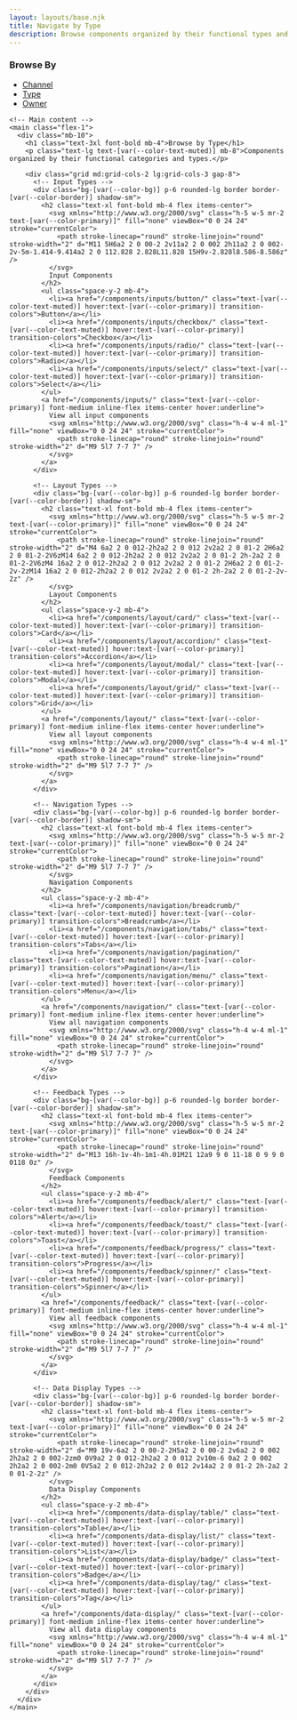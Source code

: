 ```yaml
---
layout: layouts/base.njk
title: Navigate by Type
description: Browse components organized by their functional types and categories
---
```


<div class="container mx-auto px-4 md:px-6 py-8">
  <div class="flex flex-col lg:flex-row gap-10">
    <!-- Left sidebar navigation -->
    <aside class="lg:w-64 shrink-0">
      <nav class="space-y-6">
        <div class="space-y-2">
          <h3 class="font-medium text-sm uppercase text-[var(--color-text-muted)]">Browse By</h3>
          <ul class="space-y-2">
            <li><a href="/navigation/by-channel/" class="block py-1 hover:text-[var(--color-primary)] transition-colors">Channel</a></li>
            <li><a href="/navigation/by-type/" class="block py-1 text-[var(--color-primary)] font-medium">Type</a></li>
            <li><a href="/navigation/by-owner/" class="block py-1 hover:text-[var(--color-primary)] transition-colors">Owner</a></li>
          </ul>
        </div>
      </nav>
    </aside>
    
    <!-- Main content -->
    <main class="flex-1">
      <div class="mb-10">
        <h1 class="text-3xl font-bold mb-4">Browse by Type</h1>
        <p class="text-lg text-[var(--color-text-muted)] mb-8">Components organized by their functional categories and types.</p>
        
        <div class="grid md:grid-cols-2 lg:grid-cols-3 gap-8">
          <!-- Input Types -->
          <div class="bg-[var(--color-bg)] p-6 rounded-lg border border-[var(--color-border)] shadow-sm">
            <h2 class="text-xl font-bold mb-4 flex items-center">
              <svg xmlns="http://www.w3.org/2000/svg" class="h-5 w-5 mr-2 text-[var(--color-primary)]" fill="none" viewBox="0 0 24 24" stroke="currentColor">
                <path stroke-linecap="round" stroke-linejoin="round" stroke-width="2" d="M11 5H6a2 2 0 00-2 2v11a2 2 0 002 2h11a2 2 0 002-2v-5m-1.414-9.414a2 2 0 112.828 2.828L11.828 15H9v-2.828l8.586-8.586z" />
              </svg>
              Input Components
            </h2>
            <ul class="space-y-2 mb-4">
              <li><a href="/components/inputs/button/" class="text-[var(--color-text-muted)] hover:text-[var(--color-primary)] transition-colors">Button</a></li>
              <li><a href="/components/inputs/checkbox/" class="text-[var(--color-text-muted)] hover:text-[var(--color-primary)] transition-colors">Checkbox</a></li>
              <li><a href="/components/inputs/radio/" class="text-[var(--color-text-muted)] hover:text-[var(--color-primary)] transition-colors">Radio</a></li>
              <li><a href="/components/inputs/select/" class="text-[var(--color-text-muted)] hover:text-[var(--color-primary)] transition-colors">Select</a></li>
            </ul>
            <a href="/components/inputs/" class="text-[var(--color-primary)] font-medium inline-flex items-center hover:underline">
              View all input components
              <svg xmlns="http://www.w3.org/2000/svg" class="h-4 w-4 ml-1" fill="none" viewBox="0 0 24 24" stroke="currentColor">
                <path stroke-linecap="round" stroke-linejoin="round" stroke-width="2" d="M9 5l7 7-7 7" />
              </svg>
            </a>
          </div>
          
          <!-- Layout Types -->
          <div class="bg-[var(--color-bg)] p-6 rounded-lg border border-[var(--color-border)] shadow-sm">
            <h2 class="text-xl font-bold mb-4 flex items-center">
              <svg xmlns="http://www.w3.org/2000/svg" class="h-5 w-5 mr-2 text-[var(--color-primary)]" fill="none" viewBox="0 0 24 24" stroke="currentColor">
                <path stroke-linecap="round" stroke-linejoin="round" stroke-width="2" d="M4 6a2 2 0 012-2h2a2 2 0 012 2v2a2 2 0 01-2 2H6a2 2 0 01-2-2V6zM14 6a2 2 0 012-2h2a2 2 0 012 2v2a2 2 0 01-2 2h-2a2 2 0 01-2-2V6zM4 16a2 2 0 012-2h2a2 2 0 012 2v2a2 2 0 01-2 2H6a2 2 0 01-2-2v-2zM14 16a2 2 0 012-2h2a2 2 0 012 2v2a2 2 0 01-2 2h-2a2 2 0 01-2-2v-2z" />
              </svg>
              Layout Components
            </h2>
            <ul class="space-y-2 mb-4">
              <li><a href="/components/layout/card/" class="text-[var(--color-text-muted)] hover:text-[var(--color-primary)] transition-colors">Card</a></li>
              <li><a href="/components/layout/accordion/" class="text-[var(--color-text-muted)] hover:text-[var(--color-primary)] transition-colors">Accordion</a></li>
              <li><a href="/components/layout/modal/" class="text-[var(--color-text-muted)] hover:text-[var(--color-primary)] transition-colors">Modal</a></li>
              <li><a href="/components/layout/grid/" class="text-[var(--color-text-muted)] hover:text-[var(--color-primary)] transition-colors">Grid</a></li>
            </ul>
            <a href="/components/layout/" class="text-[var(--color-primary)] font-medium inline-flex items-center hover:underline">
              View all layout components
              <svg xmlns="http://www.w3.org/2000/svg" class="h-4 w-4 ml-1" fill="none" viewBox="0 0 24 24" stroke="currentColor">
                <path stroke-linecap="round" stroke-linejoin="round" stroke-width="2" d="M9 5l7 7-7 7" />
              </svg>
            </a>
          </div>
          
          <!-- Navigation Types -->
          <div class="bg-[var(--color-bg)] p-6 rounded-lg border border-[var(--color-border)] shadow-sm">
            <h2 class="text-xl font-bold mb-4 flex items-center">
              <svg xmlns="http://www.w3.org/2000/svg" class="h-5 w-5 mr-2 text-[var(--color-primary)]" fill="none" viewBox="0 0 24 24" stroke="currentColor">
                <path stroke-linecap="round" stroke-linejoin="round" stroke-width="2" d="M9 5l7 7-7 7" />
              </svg>
              Navigation Components
            </h2>
            <ul class="space-y-2 mb-4">
              <li><a href="/components/navigation/breadcrumb/" class="text-[var(--color-text-muted)] hover:text-[var(--color-primary)] transition-colors">Breadcrumb</a></li>
              <li><a href="/components/navigation/tabs/" class="text-[var(--color-text-muted)] hover:text-[var(--color-primary)] transition-colors">Tabs</a></li>
              <li><a href="/components/navigation/pagination/" class="text-[var(--color-text-muted)] hover:text-[var(--color-primary)] transition-colors">Pagination</a></li>
              <li><a href="/components/navigation/menu/" class="text-[var(--color-text-muted)] hover:text-[var(--color-primary)] transition-colors">Menu</a></li>
            </ul>
            <a href="/components/navigation/" class="text-[var(--color-primary)] font-medium inline-flex items-center hover:underline">
              View all navigation components
              <svg xmlns="http://www.w3.org/2000/svg" class="h-4 w-4 ml-1" fill="none" viewBox="0 0 24 24" stroke="currentColor">
                <path stroke-linecap="round" stroke-linejoin="round" stroke-width="2" d="M9 5l7 7-7 7" />
              </svg>
            </a>
          </div>
          
          <!-- Feedback Types -->
          <div class="bg-[var(--color-bg)] p-6 rounded-lg border border-[var(--color-border)] shadow-sm">
            <h2 class="text-xl font-bold mb-4 flex items-center">
              <svg xmlns="http://www.w3.org/2000/svg" class="h-5 w-5 mr-2 text-[var(--color-primary)]" fill="none" viewBox="0 0 24 24" stroke="currentColor">
                <path stroke-linecap="round" stroke-linejoin="round" stroke-width="2" d="M13 16h-1v-4h-1m1-4h.01M21 12a9 9 0 11-18 0 9 9 0 0118 0z" />
              </svg>
              Feedback Components
            </h2>
            <ul class="space-y-2 mb-4">
              <li><a href="/components/feedback/alert/" class="text-[var(--color-text-muted)] hover:text-[var(--color-primary)] transition-colors">Alert</a></li>
              <li><a href="/components/feedback/toast/" class="text-[var(--color-text-muted)] hover:text-[var(--color-primary)] transition-colors">Toast</a></li>
              <li><a href="/components/feedback/progress/" class="text-[var(--color-text-muted)] hover:text-[var(--color-primary)] transition-colors">Progress</a></li>
              <li><a href="/components/feedback/spinner/" class="text-[var(--color-text-muted)] hover:text-[var(--color-primary)] transition-colors">Spinner</a></li>
            </ul>
            <a href="/components/feedback/" class="text-[var(--color-primary)] font-medium inline-flex items-center hover:underline">
              View all feedback components
              <svg xmlns="http://www.w3.org/2000/svg" class="h-4 w-4 ml-1" fill="none" viewBox="0 0 24 24" stroke="currentColor">
                <path stroke-linecap="round" stroke-linejoin="round" stroke-width="2" d="M9 5l7 7-7 7" />
              </svg>
            </a>
          </div>
          
          <!-- Data Display Types -->
          <div class="bg-[var(--color-bg)] p-6 rounded-lg border border-[var(--color-border)] shadow-sm">
            <h2 class="text-xl font-bold mb-4 flex items-center">
              <svg xmlns="http://www.w3.org/2000/svg" class="h-5 w-5 mr-2 text-[var(--color-primary)]" fill="none" viewBox="0 0 24 24" stroke="currentColor">
                <path stroke-linecap="round" stroke-linejoin="round" stroke-width="2" d="M9 19v-6a2 2 0 00-2-2H5a2 2 0 00-2 2v6a2 2 0 002 2h2a2 2 0 002-2zm0 0V9a2 2 0 012-2h2a2 2 0 012 2v10m-6 0a2 2 0 002 2h2a2 2 0 002-2m0 0V5a2 2 0 012-2h2a2 2 0 012 2v14a2 2 0 01-2 2h-2a2 2 0 01-2-2z" />
              </svg>
              Data Display Components
            </h2>
            <ul class="space-y-2 mb-4">
              <li><a href="/components/data-display/table/" class="text-[var(--color-text-muted)] hover:text-[var(--color-primary)] transition-colors">Table</a></li>
              <li><a href="/components/data-display/list/" class="text-[var(--color-text-muted)] hover:text-[var(--color-primary)] transition-colors">List</a></li>
              <li><a href="/components/data-display/badge/" class="text-[var(--color-text-muted)] hover:text-[var(--color-primary)] transition-colors">Badge</a></li>
              <li><a href="/components/data-display/tag/" class="text-[var(--color-text-muted)] hover:text-[var(--color-primary)] transition-colors">Tag</a></li>
            </ul>
            <a href="/components/data-display/" class="text-[var(--color-primary)] font-medium inline-flex items-center hover:underline">
              View all data display components
              <svg xmlns="http://www.w3.org/2000/svg" class="h-4 w-4 ml-1" fill="none" viewBox="0 0 24 24" stroke="currentColor">
                <path stroke-linecap="round" stroke-linejoin="round" stroke-width="2" d="M9 5l7 7-7 7" />
              </svg>
            </a>
          </div>
        </div>
      </div>
    </main>
  </div>
</div>